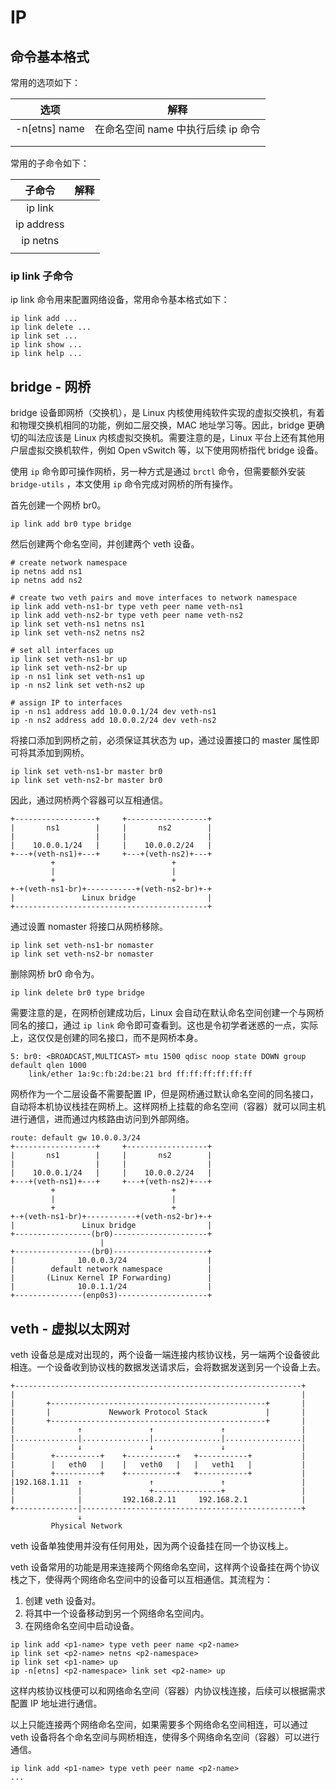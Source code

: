 # IP

## 命令基本格式

常用的选项如下：

|     选项      |                解释                |
| :-----------: | :--------------------------------: |
| -n[etns] name | 在命名空间 name 中执行后续 ip 命令 |
|               |                                    |
|               |                                    |

常用的子命令如下：

|   子命令   | 解释 |
| :--------: | :--: |
|  ip link   |      |
| ip address |      |
|  ip netns  |      |
|            |      |



### ip link 子命令

ip link 命令用来配置网络设备，常用命令基本格式如下：

```
ip link add ...
ip link delete ...
ip link set ...
ip link show ...
ip link help ...
```

## bridge - 网桥

bridge 设备即网桥（交换机），是 Linux 内核使用纯软件实现的虚拟交换机，有着和物理交换机相同的功能，例如二层交换，MAC 地址学习等。因此，bridge 更确切的叫法应该是 Linux 内核虚拟交换机。需要注意的是，Linux 平台上还有其他用户层虚拟交换机软件，例如 Open vSwitch 等，以下使用网桥指代 bridge 设备。

使用 `ip` 命令即可操作网桥，另一种方式是通过 `brctl` 命令，但需要额外安装 `bridge-utils` ，本文使用 `ip` 命令完成对网桥的所有操作。

首先创建一个网桥 br0。

```
ip link add br0 type bridge
```

然后创建两个命名空间，并创建两个 veth 设备。

```
# create network namespace
ip netns add ns1
ip netns add ns2

# create two veth pairs and move interfaces to network namespace
ip link add veth-ns1-br type veth peer name veth-ns1
ip link add veth-ns2-br type veth peer name veth-ns2
ip link set veth-ns1 netns ns1
ip link set veth-ns2 netns ns2

# set all interfaces up 
ip link set veth-ns1-br up
ip link set veth-ns2-br up
ip -n ns1 link set veth-ns1 up
ip -n ns2 link set veth-ns2 up

# assign IP to interfaces
ip -n ns1 address add 10.0.0.1/24 dev veth-ns1
ip -n ns2 address add 10.0.0.2/24 dev veth-ns2
```

将接口添加到网桥之前，必须保证其状态为 up，通过设置接口的 master 属性即可将其添加到网桥。

````
ip link set veth-ns1-br master br0
ip link set veth-ns2-br master br0
````

因此，通过网桥两个容器可以互相通信。

```
+------------------+     +------------------+
|       ns1        |     |       ns2        |
|                  |     |                  |
|    10.0.0.1/24   |     |    10.0.0.2/24   |
+---+(veth-ns1)+---+     +---+(veth-ns2)+---+
         +                          +        
         |                          |        
         +                          +        
+-+(veth-ns1-br)+-----------+(veth-ns2-br)+-+
|               Linux bridge                |
+-------------------------------------------+            
```

通过设置 nomaster 将接口从网桥移除。

```
ip link set veth-ns1-br nomaster
ip link set veth-ns2-br nomaster
```

删除网桥 br0 命令为。

```
ip link delete br0 type bridge
```

需要注意的是，在网桥创建成功后，Linux 会自动在默认命名空间创建一个与网桥同名的接口，通过 `ip link` 命令即可查看到。这也是令初学者迷惑的一点，实际上，这仅仅是创建的同名接口，而不是网桥本身。

```
5: br0: <BROADCAST,MULTICAST> mtu 1500 qdisc noop state DOWN group default qlen 1000
    link/ether 1a:9c:fb:2d:be:21 brd ff:ff:ff:ff:ff:ff
```

网桥作为一个二层设备不需要配置 IP，但是网桥通过默认命名空间的同名接口，自动将本机协议栈挂在网桥上。这样网桥上挂载的命名空间（容器）就可以同主机进行通信，进而通过内核路由访问到外部网络。

```
route: default gw 10.0.0.3/24
+------------------+     +------------------+
|       ns1        |     |       ns2        |
|                  |     |                  |
|    10.0.0.1/24   |     |    10.0.0.2/24   |
+---+(veth-ns1)+---+     +---+(veth-ns2)+---+
         +                          +        
         |                          |        
         +                          +        
+-+(veth-ns1-br)+-----------+(veth-ns2-br)+-+
|               Linux bridge                |
+-----------------(br0)---------------------+
                    |                        
+-----------------(br0)---------------------+
|              10.0.0.3/24                  |
|        default network namespace          |
|       (Linux Kernel IP Forwarding)        |
|              10.0.1.1/24                  |
+---------------(enp0s3)--------------------+
```



## veth - 虚拟以太网对

veth 设备总是成对出现的，两个设备一端连接内核协议栈，另一端两个设备彼此相连。一个设备收到协议栈的数据发送请求后，会将数据发送到另一个设备上去。

```
+----------------------------------------------------------------+
|                                                                |
|       +------------------------------------------------+       |
|       |             Newwork Protocol Stack             |       |
|       +------------------------------------------------+       |
|              ↑               ↑               ↑                 |
|..............|...............|...............|.................|
|              ↓               ↓               ↓                 |
|        +----------+    +-----------+   +-----------+           |
|        |   eth0   |    |   veth0   |   |   veth1   |           |
|        +----------+    +-----------+   +-----------+           |
|192.168.1.11  ↑               ↑               ↑                 |
|              |               +---------------+                 |
|              |         192.168.2.11     192.168.2.1            |
+--------------|-------------------------------------------------+
               ↓
         Physical Network
```

veth 设备单独使用并没有任何用处，因为两个设备挂在同一个协议栈上。

veth 设备常用的功能是用来连接两个网络命名空间，这样两个设备挂在两个协议栈之下，使得两个网络命名空间中的设备可以互相通信。其流程为：

1. 创建 veth 设备对。
2. 将其中一个设备移动到另一个网络命名空间内。
3. 在网络命名空间中启动设备。

```
ip link add <p1-name> type veth peer name <p2-name>
ip link set <p2-name> netns <p2-namespace>
ip link set <p1-name> up
ip -n[etns] <p2-namespace> link set <p2-name> up
```

这样内核协议栈便可以和网络命名空间（容器）内协议栈连接，后续可以根据需求配置 IP 地址进行通信。

以上只能连接两个网络命名空间，如果需要多个网络命名空间相连，可以通过 veth 设备将各个命名空间与网桥相连，使得多个网络命名空间（容器）可以进行通信。

```
ip link add <p1-name> type veth peer name <p2-name>
...
```



